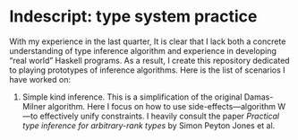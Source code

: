# Indescript: type system practice
With my experience in the last quarter, It is clear that I lack both a concrete
understanding of type inference algorithm and experience in developing “real
world” Haskell programs. As a result, I create this repository dedicated to
playing prototypes of inference algorithms. Here is the list of scenarios I have
worked on:

1. Simple kind inference. This is a simplification of the original Damas-Milner
algorithm. Here I focus on how to use side-effects—algorithm W—to effectively
unify constraints. I heavily consult the paper _Practical type inference for
arbitrary-rank types_ by Simon Peyton Jones et al.
